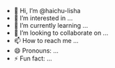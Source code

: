 - 👋 Hi, I’m @haichu-lisha
- 👀 I’m interested in ...
- 🌱 I’m currently learning ...
- 💞️ I’m looking to collaborate on ...
- 📫 How to reach me ...
- 😄 Pronouns: ...
- ⚡ Fun fact: ...

<!---
haichu-lisha/haichu-lisha is a ✨ special ✨ repository because its `README.md` (this file) appears on your GitHub profile.
You can click the Preview link to take a look at your changes.
--->
